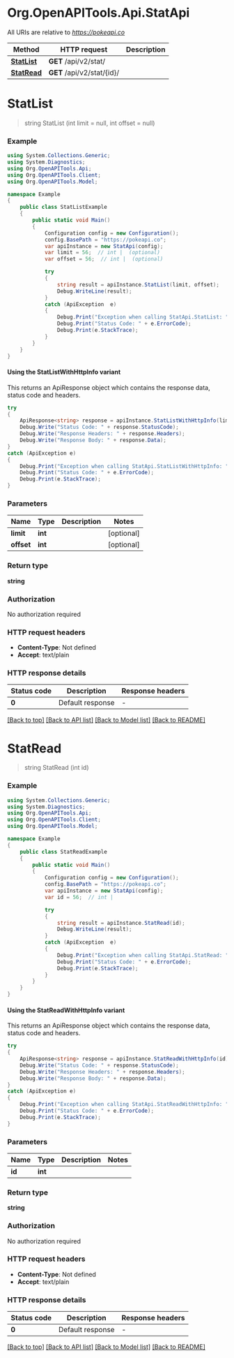 # Org.OpenAPITools.Api.StatApi

All URIs are relative to *https://pokeapi.co*

| Method | HTTP request | Description |
|--------|--------------|-------------|
| [**StatList**](StatApi.md#statlist) | **GET** /api/v2/stat/ |  |
| [**StatRead**](StatApi.md#statread) | **GET** /api/v2/stat/{id}/ |  |

<a id="statlist"></a>
# **StatList**
> string StatList (int limit = null, int offset = null)



### Example
```csharp
using System.Collections.Generic;
using System.Diagnostics;
using Org.OpenAPITools.Api;
using Org.OpenAPITools.Client;
using Org.OpenAPITools.Model;

namespace Example
{
    public class StatListExample
    {
        public static void Main()
        {
            Configuration config = new Configuration();
            config.BasePath = "https://pokeapi.co";
            var apiInstance = new StatApi(config);
            var limit = 56;  // int |  (optional) 
            var offset = 56;  // int |  (optional) 

            try
            {
                string result = apiInstance.StatList(limit, offset);
                Debug.WriteLine(result);
            }
            catch (ApiException  e)
            {
                Debug.Print("Exception when calling StatApi.StatList: " + e.Message);
                Debug.Print("Status Code: " + e.ErrorCode);
                Debug.Print(e.StackTrace);
            }
        }
    }
}
```

#### Using the StatListWithHttpInfo variant
This returns an ApiResponse object which contains the response data, status code and headers.

```csharp
try
{
    ApiResponse<string> response = apiInstance.StatListWithHttpInfo(limit, offset);
    Debug.Write("Status Code: " + response.StatusCode);
    Debug.Write("Response Headers: " + response.Headers);
    Debug.Write("Response Body: " + response.Data);
}
catch (ApiException e)
{
    Debug.Print("Exception when calling StatApi.StatListWithHttpInfo: " + e.Message);
    Debug.Print("Status Code: " + e.ErrorCode);
    Debug.Print(e.StackTrace);
}
```

### Parameters

| Name | Type | Description | Notes |
|------|------|-------------|-------|
| **limit** | **int** |  | [optional]  |
| **offset** | **int** |  | [optional]  |

### Return type

**string**

### Authorization

No authorization required

### HTTP request headers

 - **Content-Type**: Not defined
 - **Accept**: text/plain


### HTTP response details
| Status code | Description | Response headers |
|-------------|-------------|------------------|
| **0** | Default response |  -  |

[[Back to top]](#) [[Back to API list]](../../README.md#documentation-for-api-endpoints) [[Back to Model list]](../../README.md#documentation-for-models) [[Back to README]](../../README.md)

<a id="statread"></a>
# **StatRead**
> string StatRead (int id)



### Example
```csharp
using System.Collections.Generic;
using System.Diagnostics;
using Org.OpenAPITools.Api;
using Org.OpenAPITools.Client;
using Org.OpenAPITools.Model;

namespace Example
{
    public class StatReadExample
    {
        public static void Main()
        {
            Configuration config = new Configuration();
            config.BasePath = "https://pokeapi.co";
            var apiInstance = new StatApi(config);
            var id = 56;  // int | 

            try
            {
                string result = apiInstance.StatRead(id);
                Debug.WriteLine(result);
            }
            catch (ApiException  e)
            {
                Debug.Print("Exception when calling StatApi.StatRead: " + e.Message);
                Debug.Print("Status Code: " + e.ErrorCode);
                Debug.Print(e.StackTrace);
            }
        }
    }
}
```

#### Using the StatReadWithHttpInfo variant
This returns an ApiResponse object which contains the response data, status code and headers.

```csharp
try
{
    ApiResponse<string> response = apiInstance.StatReadWithHttpInfo(id);
    Debug.Write("Status Code: " + response.StatusCode);
    Debug.Write("Response Headers: " + response.Headers);
    Debug.Write("Response Body: " + response.Data);
}
catch (ApiException e)
{
    Debug.Print("Exception when calling StatApi.StatReadWithHttpInfo: " + e.Message);
    Debug.Print("Status Code: " + e.ErrorCode);
    Debug.Print(e.StackTrace);
}
```

### Parameters

| Name | Type | Description | Notes |
|------|------|-------------|-------|
| **id** | **int** |  |  |

### Return type

**string**

### Authorization

No authorization required

### HTTP request headers

 - **Content-Type**: Not defined
 - **Accept**: text/plain


### HTTP response details
| Status code | Description | Response headers |
|-------------|-------------|------------------|
| **0** | Default response |  -  |

[[Back to top]](#) [[Back to API list]](../../README.md#documentation-for-api-endpoints) [[Back to Model list]](../../README.md#documentation-for-models) [[Back to README]](../../README.md)

